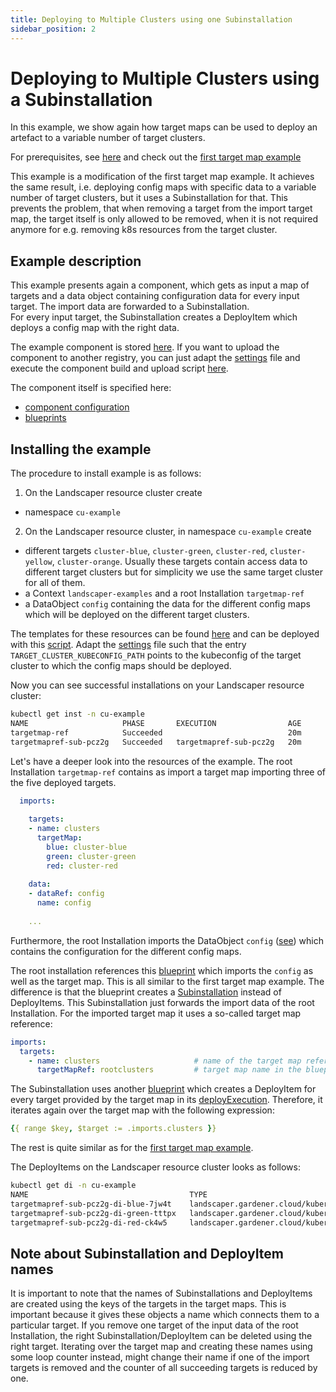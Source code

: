 ```yaml
---
title: Deploying to Multiple Clusters using one Subinstallation
sidebar_position: 2
---
```

# Deploying to Multiple Clusters using a Subinstallation

In this example, we show again how target maps can be used to deploy an artefact to a variable number of target clusters. 

For prerequisites, see [here](../../README.md#prerequisites-and-basic-definitions) and check out the [first target map example](../01-multiple-deploy-items/README.md) 

This example is a modification of the first target map example. It achieves the same result, i.e. deploying 
config maps with specific data to a variable number of target clusters, but it uses a Subinstallation for that.
This prevents the problem, that when removing a target from the import target map, the target itself is only allowed
to be removed, when it is not required anymore for e.g. removing k8s resources from the target cluster.

## Example description

This example presents again a component, which gets as input a map of targets and a data object containing
configuration data for every input target. The import data are forwarded to a Subinstallation.  
For every input target, the Subinstallation creates a DeployItem which deploys a config map with the right data.

The example component is stored 
[here](https://eu.gcr.io/gardener-project/landscaper/examples/component-descriptors/github.com/gardener/guided-tour/targetmaps/guided-tour-targetmap-ref). 
If you want to upload the component to another registry, you can just adapt the [settings](https://github.com/gardener/landscaper/blob/master/docs/guided-tour/target-maps/02-targetmap-ref/component/commands/settings) 
file and execute the component build and upload script [here](https://github.com/gardener/landscaper/blob/master/docs/guided-tour/target-maps/02-targetmap-ref/component/commands/component.sh).

The component itself is specified here:
  - [component configuration](component/components.yaml)
  - [blueprints](https://github.com/gardener/landscaper/blob/master/docs/guided-tour/target-maps/02-targetmap-ref/component/blueprint) 

## Installing the example

The procedure to install example is as follows:

1. On the Landscaper resource cluster create 
  - namespace `cu-example`

2. On the Landscaper resource cluster, in namespace `cu-example` create
  - different targets `cluster-blue`, `cluster-green`, `cluster-red`, `cluster-yellow`, `cluster-orange`. 
    Usually these targets contain access data to different target clusters but for simplicity we use the same target 
    cluster for all of them.
  - a Context `landscaper-examples` and a root Installation `targetmap-ref`
  - a DataObject `config` containing the data for the different config maps which will be deployed on the different
    target clusters.

The templates for these resources can be found [here](https://github.com/gardener/landscaper/blob/master/docs/guided-tour/target-maps/02-targetmap-ref/component/installation) and can be deployed with 
this [script](https://github.com/gardener/landscaper/blob/master/docs/guided-tour/target-maps/02-targetmap-ref/component/commands/deploy-k8s-resources.sh). Adapt the [settings](https://github.com/gardener/landscaper/blob/master/docs/guided-tour/target-maps/02-targetmap-ref/component/commands/settings) file
such that the entry `TARGET_CLUSTER_KUBECONFIG_PATH` points to the kubeconfig of the target cluster to which the
config maps should be deployed.

Now you can see successful installations on your Landscaper resource cluster:

```bash
kubectl get inst -n cu-example 
NAME                     PHASE       EXECUTION                AGE
targetmap-ref            Succeeded                            20m
targetmapref-sub-pcz2g   Succeeded   targetmapref-sub-pcz2g   20m
```

Let's have a deeper look into the resources of the example. The root Installation `targetmap-ref` contains as import 
a target map importing three of the five deployed targets.  

```yaml
  imports:
  
    targets:
    - name: clusters
      targetMap:
        blue: cluster-blue
        green: cluster-green
        red: cluster-red
        
    data:
    - dataRef: config
      name: config
      
    ...
```

Furthermore, the root Installation imports the DataObject `config` ([see](component/installation/dataobject.yaml.tpl)) 
which contains the configuration for the different config maps. 

The root installation references this [blueprint](component/blueprint/root/blueprint.yaml) which imports the 
`config` as well as the target map. This is all similar to the first target map example. The difference is
that the blueprint creates a [Subinstallation](component/blueprint/root/subinst.yaml) instead of DeployItems. 
This Subinstallation just forwards the import data of the root Installation. For the imported target map it uses a 
so-called target map reference:

```yaml
imports:
  targets:
    - name: clusters                     # name of the target map reference
      targetMapRef: rootclusters         # target map name in the blueprint
```

The Subinstallation uses another [blueprint](component/blueprint/sub/blueprint.yaml) which creates a DeployItem for 
every target provided by the target map in its [deployExecution](component/blueprint/sub/deploy-execution.yaml). 
Therefore, it iterates again over the target map with the following expression:

```yaml
{{ range $key, $target := .imports.clusters }}
```

The rest is quite similar as for the [first target map example](../01-multiple-deploy-items/README.md).

The DeployItems on the Landscaper resource cluster looks as follows:

```bash
kubectl get di -n cu-example                                                  
NAME                                    TYPE                                            PHASE       EXPORTREF   AGE
targetmapref-sub-pcz2g-di-blue-7jw4t    landscaper.gardener.cloud/kubernetes-manifest   Succeeded               59m
targetmapref-sub-pcz2g-di-green-tttpx   landscaper.gardener.cloud/kubernetes-manifest   Succeeded               59m
targetmapref-sub-pcz2g-di-red-ck4w5     landscaper.gardener.cloud/kubernetes-manifest   Succeeded               55m
```

## Note about Subinstallation and DeployItem names

It is important to note that the names of Subinstallations and DeployItems are created using the keys of the targets
in the target maps. This is important because it gives these objects a name which connects them to a particular target. 
If you remove one target of the input data of the root Installation, the right Subinstallation/DeployItem can be deleted
using the right target. Iterating over the target map and creating these names using some loop counter instead, might 
change their name if one of the import targets is removed and the counter of all succeeding targets is reduced by one.
